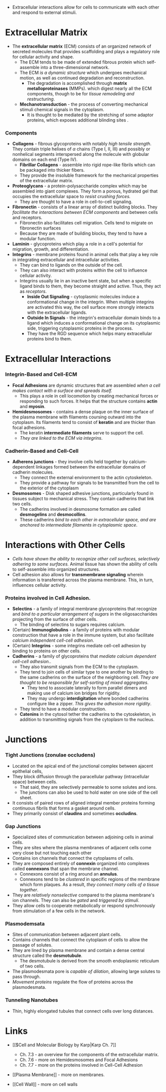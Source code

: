 * Extracellular interactions allow for cells to communicate with each other and respond to external stimuli.
# Extracellular Matrix
* The **extracellular matrix** (ECM) consists of an organized network of secreted molecules that provides scaffolding and plays a regulatory role for cellular activity and shape.
	* The ECM tends to be made of extended fibrous protein which self-assemble into a three-dimensional network.
	* The ECM *is a dynamic structure* which undergoes mechanical motion, as well as continued degradation and reconstruction.
		* The degradation is accomplished through **matrix metalloproteinases** (MMPs). which digest nearly all the ECM components, though to be for *tissue remodeling and restructuring*. 
	* **Mechanotransduction** - the process of converting mechanical stimuli chemical signals in the cytoplasm.
		* It is thought to be mediated by the stretching of some adaptor proteins, which exposes additional blinding sites .
### Components
* **Collagens** - fibrous glycoproteins with notably *high tensile strength*. They contain triple helixes of $\alpha$ chains (Type I, II, III) and possibly or nonhelical segments interspersed along the molecule with globular domains on each end (Type IV).
	* **Fibrillar Collagens** - assemble into rigid rope-like fibrils which can be packaged into thicker fibers.
	* They provide the insoluble framework for the mechanical properties of the extracellular matrix.
* **Proteoglycans** - a protein-polysaccharide complex which may be assembled into giant complexes. They form a porous, hydrated gel that occupies the extracellular space to *resist crushing forces.*
	* They are thought to have a role in cell-to-cell signaling.
* **Fibronectin** - consists of a linear array of distinct building blocks. They *facilitate the interactions between ECM components* and between cells and receptors.
	* Fibronectin also facilitates cell migration. Cells tend to migrate on fibronectin surfaces
	* Because they are made of building blocks, they tend to have a modular function.
* **Laminin** - glycoproteins which play a role in a cell's potential for migration, growth, and differentiation.
* **Integrins** - membrane proteins found in animal cells that play a key role in integrating extracellular and intracellular activities.
	* They can bind to ligands on the outside of the cell.
	* They can also interact with proteins within the cell to influence cellular activity.
	* Integrins usually lie in an inactive bent state, but when a specific ligand binds to them, they become straight and active. Thus, they act as *receptors*.
		*   **Inside Out Signaling** - cytoplasmic molecules induce a conformational change in the integrin. When multiple integrins are activated this way, the cell surface more strongly interacts with the extracellular ligands.
		* **Outside In Signals** - the integrin's extracellular domain binds to a ligand which induces a conformational change on its cytoplasmic side, triggering cytoplasmic proteins in the process.
		* They have the RGD sequence which helps many extracellular proteins bind to them.
# Extracellular Interactions
### Integrin-Based and Cell-ECM
* **Focal Adhesions** are dynamic structures that are assembled *when a cell makes contact with a surface and spreads itself.*
	* This plays a role in cell locomotion by creating mechanical forces or responding to such forces. It helps that the structure contains **actin** and **myosin**.
* **Hemidesmosomes** - contains a dense plaque on the inner surface of the plasma membrane with filaments coursing outward into the cytoplasm. Its filaments tend to consist of **keratin** and are thicker than focal adhesions.
	* The keratin **intermediate filaments** serve to support the cell. 
	* *They are linked to the ECM via integrins*.
### Cadherin-Based and Cell-Cell
* **Adherens junctions** - they involve cells held together by calcium-dependent linkages formed between the extracellular domains of cadherin molecules.
	* They connect the external environment to the actin cytoskeleton.
	* They provide a pathway for signals to be transmitted from the cell to the exterior of the cytoplasm
* **Desmosomes** - Disk shaped adhesive junctions, particularly found in tissues subject to mechanical stress. They contain cadherins that link two cells.
	* The cadherins involved in desmosome formation are called **desmogelins** and **desmocollins**. 
	* These cadherins *bind to each other in extracellular space, and are anchored to intermediate filaments in cytoplasmic space*.
# Interactions with Other Cells
* *Cells have shown the ability to recognize other cell surfaces, selectively adhering to some surfaces.* Animal tissue has shown the ability of cells to self-assemble into organized structures.
* Cell adhesion also allows for **transmembrane signaling** wherein information is transferred across the plasma membrane. This, in turn, influences cellular activity.
### Proteins involved in Cell Adhesion.
* **Selectins** - a family of integral membrane glycoproteins that recognize and *bind to a particular arrangement of sugars* in the oligosaccharides projecting from the surface of other cells.
	* The binding of selectins to sugars requires calcium.
* (Certain) **Immunoglobulins** - a family of proteins with modular construction that have a role in the immune system, but also facilitate *calcium independent cell-cell adhesion*. 
* (Certain) **Integrins** - some integrins mediate cell-cell adhesion by binding to proteins on other cells.
* **Cadherins** - a family of glycoproteins that *mediate calcium dependent cell-cell adhesion*..
	* They also transmit signals from the ECM to the cytoplasm. 
	* They tend to join cells of similar type to one another by binding to the same cadherins on the surface of the neighboring cell. *They are thought to be responsible for self-sorting of mixed aggregates*. 
		* They tend to associate laterally to form parallel dimers and making use of calcium ion bridges for rigidity.
		* They may undergo **interdigitation** where bonded cadherins configure like a zipper. *This gives the adhesion more rigidity*.
	* They tend to have a modular construction. 
	* **Catenins** in the cytosol tether the cadherins to the cytoskeleton, in addition to transmitting signals from the cytoplasm to the nucleus.
# Junctions
### Tight Junctions (zonulae occludens)
* Located on the apical end of the junctional complex between ajacent epithelial cells, 
* They block diffusion through the paracellular pathway (intracellular space) between cells.
	* That said, they are selectively permeable to some solutes and ions.
	* The junctions can also be used to hold water on one side of the cell sheet.
* It consists of paired rows of aligned integral member proteins forming continuous fibrils that forms a gasket around cells.
* They primarily consist of **claudins** and sometimes **occludins**. 
### Gap Junctions
* Specialized sites of communication between adjoining cells in animal cells.
* They are sites where the plasma membranes of adjacent cells come very close but not touching each other
* Contains ion channels that connect the cytoplasms of cells.
* They are composed entirely of **connexin** organized into complexes called **connexons** that span the membrane channel.
	* Connexons consist of a ring around an **annulus**. 
	* Connexons tend to be *clustered* in specific regions of the membrane which form plaques. As a result, *they connect many cells of a tissue together*.
* They are *relatively nonselective* compared to the plasma membrane's ion channels.  They can also be *gated* and *triggered by stimuli*.
* They allow cells to cooperate metabolically or respond synchronously from stimulation of a few cells in the network.
### Plasmodemsata
* Sites of communication between adjacent plant cells.
* Contains channels that connect the cytoplasm of cells to allow the passage of solutes.
* They are lined by plasma membrane and contain a dense central structure called the **desmotubule**.
	* The desmotubule is derived from the smooth endoplasmic reticulum of two cells.
* The plasmodesmata pore is *capable of dilation*, allowing large solutes to pass through.
* *Movement proteins* regulate the flow of proteins across the plasmodesmata.
### Tunneling Nanotubes
* Thin, highly elongated tubules that connect cells over long distances.
# Links
* [[$Cell and Molecular Biology by Karp|Karp Ch. 7]] 
	* Ch. 7.3 - an overview for the components of the extracellular matrix.
	* Ch. 7.6 - more on Hemidesmosomes and Focal Adhesions
	* Ch. 7.7 - more on the proteins involved in Cell-Cell Adhesion

* [[Plasma Membrane]] - more on membranes.
* [[Cell Wall]] - more on cell walls